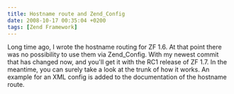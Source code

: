 ```yaml
---
title: Hostname route and Zend_Config
date: 2008-10-17 00:35:04 +0200
tags: [Zend Framework]
---
```


Long time ago, I wrote the hostname routing for ZF 1.6. At that point there was no possibility to use them via Zend_Config. With my newest commit that has changed now, and you'll get it with the RC1 release of ZF 1.7. In the meantime, you can surely take a look at the trunk of how it works. An example for an XML config is added to the documentation of the hostname route.